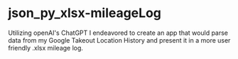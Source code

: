 # json_py_xlsx-mileageLog
Utilizing openAI's ChatGPT I endeavored to create an app that would parse data from my Google Takeout Location History and present it in a more user friendly .xlsx mileage log.
